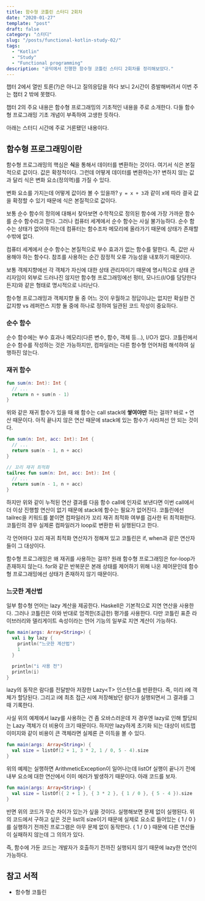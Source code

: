 ```yaml
---
title: 함수형 코틀린 스터디 2회차
date: "2020-01-27"
template: "post"
draft: false
category: "스터디"
slug: "/posts/functional-kotlin-study-02/"
tags:
  - "Kotlin"
  - "Study"
  - "Functional programming"
description: "공덕에서 진행한 함수형 코틀린 스터디 2회차를 정리해보았다."
---
```


챕터 2에서 열띤 토론(?)은 아니고 질의응답을 하다 보니
2시간이 증발해버려서 이번 주는 챕터 2 밖에 못했다.

챕터 2의 주요 내용은 함수형 프로그래밍의 기초적인 내용을 주로 소개한다.
다들 함수형 프로그래밍 기초 개념이 부족하여 고생한 듯하다.

아래는 스터디 시간에 주로 거론됐던 내용이다.

## 함수형 프로그래밍이란

함수형 프로그래밍의 핵심은 **식**을 통해서 데이터를 변환하는 것이다.
여기서 식은 본질적으로 값이다. 값은 확정적이다. 그런데 어떻게 데이터를 변환하는가?
변하지 않는 값과 달리 식은 변화 요소(정의역)를 가질 수 있다.

변화 요소를 가지는데 어떻게 값이라 볼 수 있을까?
`y = x + 3`과 같이 x에 따라 결국 값을 확정할 수 있기 때문에 식은 본질적으로 값이다.

보통 순수 함수의 정의에 대해서 찾아보면 수학적으로 정의된 함수에 가장 가까운 함수를 순수 함수라고 한다.
그러나 컴퓨터 세계에서 순수 함수는 사실 불가능하다. 순수 함수는 상태가 없어야 하는데 컴퓨터는 함수조차 메모리에 올라가기 때문에 상태가 존재할 수밖에 없다.

컴퓨터 세계에서 순수 함수는 본질적으로 부수 효과가 없는 함수를 말한다. 즉, 값만 사용해야 하는 함수다. 참조를 사용하는 순간 잠정적 오류 가능성을 내포하기 때문이다.

보통 객체지향에선 각 객체가 자신에 대한 상태 관리자이기 때문에 명시적으로 상태 관리자임이 외부로 드러나진 않지만 함수형 프로그래밍에선 펑터, 모나드(I/O를 담당한다든지)와 같은 형태로 명시적으로 나타난다.

함수형 프로그래밍과 객체지향 둘 중 어느 것이 우월하고 정답이냐는 없지만 확실한 건
값지향 vs 레퍼런스 지향 둘 중에 하나로 정하여 일관된 코드 작성이 중요하다.

### 순수 함수

순수 함수에는 부수 효과나 메모리(다른 변수, 함수, 객체 등...), I/O가 없다. 코틀린에서 순수 함수를 작성하는 것은 가능하지만, 컴파일러는 다른 함수형 언어처럼 해석하여 실행하진 않는다.

### 재귀 함수

```kotlin
fun sum(n: Int): Int {
  // ...
  return n + sum(n - 1)
}
```

위와 같은 재귀 함수가 있을 때 왜 함수는 call stack에 **쌓여야만** 하는 걸까?
바로 `+` 연산 때문이다. 아직 끝나지 않은 연산 때문에 stack에 있는 함수가 사라져선 안 되는 것이다.

```kotlin
fun sum(n: Int, acc: Int): Int {
  // ...
  return sum(n - 1, n + acc)
}

// 꼬리 재귀 최적화
tailrec fun sum(n: Int, acc: Int): Int {
  // ...
  return sum(n - 1, n + acc)
}
```

하지만 위와 같이 누적된 연산 결과를 다음 함수 call에 인자로 보낸다면 이번 call에서 더 이상 진행할 연산이 없기 때문에 stack에 함수는 필요가 없어진다. 코틀린에선 tailrec을 키워드를 붙이면 컴파일러가 꼬리 재귀 최적화 여부를 검사한 뒤 최적화한다. 코틀린의 경우 실제론 컴파일러가 loop로 변환한 뒤 실행된다고 한다.

각 언어마다 꼬리 재귀 최적화 연산자가 정해져 있고 코틀린은 if, when과 같은 연산자들이 그 대상이다.

함수형 프로그래밍은 왜 재귀를 사용하는 걸까? 원래 함수형 프로그래밍은 for-loop가 존재하지 않는다. for와 같은 반복문은 본래 상태를 제어하기 위해 나온 제어문인데 함수형 프로그래밍에선 상태가 존재하지 않기 때문이다.

### 느긋한 계산법

일부 함수형 언어는 lazy 계산을 제공한다. Haskell은 기본적으로 지연 연산을 사용한다. 그러나 코틀린은 이와 반대로 엄격한(조급한) 평가를 사용한다. 다만 코틀린 표준 라이브러리와 델리게이트 속성이라는 언어 기능의 일부로 지연 계산이 가능하다.

```kotlin
fun main(args: Array<String>) {
  val i by lazy {
    println("느긋한 계산법")
    1
  }

  println("i 사용 전")
  println(i)
}
```

lazy의 동작은 람다를 전달받아 저장한 Lazy\<T> 인스턴스를 반환한다. 즉, 미리 i에 객체가 할당된다.
그리고 i에 최초 접근 시에 저장해놨던 람다가 실행되면서 그 결과를 그때 기록한다.

사실 위의 예제에서 lazy를 사용하는 건 좀 오바스러운데 저 경우엔 lazy로 인해 할당되는 Lazy 객체가 더 비용이 크기 때문이다. 하지만 lazy하게 초기화 되는 대상이 비트맵 이미지와 같이 비용이 큰 객체라면 실제론 큰 이득을 볼 수 있다.

```kotlin
fun main(args: Array<String>) {
  val size = listOf(2 + 1, 3 * 2, 1 / 0, 5 - 4).size
}
```

위의 예제는 실행하면 ArithmeticException이 일어나는데 listOf 실행이 끝나기 전에 내부 요소에 대한 연산에서 이미 에러가 발생하기 때문이다. 아래 코드를 보자.

```kotlin
fun main(args: Array<String>) {
  val size = listOf({ 2 + 1 }, { 3 * 2 }, { 1 / 0 }, { 5 - 4 }).size
}
```

반면 위의 코드가 무슨 차이가 있는가 싶을 것이다. 실행해보면 문제 없이 실행된다. 위의 코드에서 구하고 싶은 것은 list의 size이기 때문에 실제로 요소로 들어있는 { 1 / 0 } 를 실행하기 전까진 프로그램은 아무 문제 없이 동작한다. { 1 / 0 } 때문에 다른 연산들이 실패하지 않는데 그 의의가 있다.

즉, 함수에 가둔 코드는 개발자가 호출하기 전까진 실행되지 않기 때문에 lazy한 연산이 가능하다.

## 참고 서적

* 함수형 코틀린
